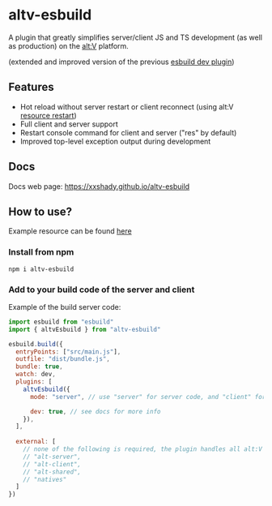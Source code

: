 # altv-esbuild

A plugin that greatly simplifies server/client JS and TS development (as well as production) on the [alt:V](https://altv.mp) platform.

(extended and improved version of the previous [esbuild dev plugin](https://github.com/xxshady/esbuild-plugin-altv-dev-server))

## Features

- Hot reload without server restart or client reconnect (using alt:V [resource restart](https://docs.altv.mp/articles/commandlineargs.html#server-commands))
- Full client and server support
- Restart console command for client and server ("res" by default)
- Improved top-level exception output during development

## Docs

Docs web page: <https://xxshady.github.io/altv-esbuild>

## How to use?
Example resource can be found [here](https://github.com/xxshady/altv-esbuild/tree/main/example)

### Install from npm

```cli
npm i altv-esbuild
```

### Add to your build code of the server and client

Example of the build server code:

```js
import esbuild from "esbuild"
import { altvEsbuild } from "altv-esbuild"

esbuild.build({
  entryPoints: ["src/main.js"],
  outfile: "dist/bundle.js",
  bundle: true,
  watch: dev,
  plugins: [
    altvEsbuild({
      mode: "server", // use "server" for server code, and "client" for client code

      dev: true, // see docs for more info
    }),
  ],
  
  external: [
    // none of the following is required, the plugin handles all alt:V modules automatically
    // "alt-server",
    // "alt-client",
    // "alt-shared",
    // "natives"
  ]
})
```
